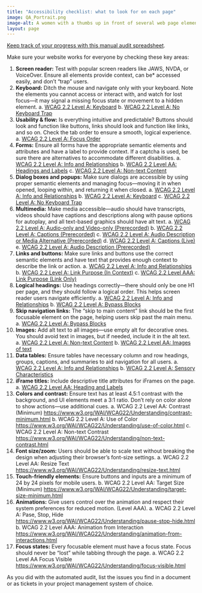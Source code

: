 ```yaml
---
title: "Accessibility checklist: what to look for on each page"
image: QA_Portrait.png
image-alt: A women with a thumbs up in front of several web page elements like forms and and charts
layout: page
---
```

[Keep track of your progress with this manual audit spreadsheet](https://docs.google.com/spreadsheets/d/1EDh0nzHF-LroFjLmSGLib4ylLaNe8_Tm-J1KcSSIf4I/edit?gid=0#gid=0).

Make sure your website works for everyone by checking these key areas:

1. **Screen reader:** Test with popular screen readers like JAWS, NVDA, or VoiceOver. Ensure all elements provide context, can be* accessed easily, and don’t “trap” users.
2. **Keyboard:** Ditch the mouse and navigate only with your keyboard. Note the elements you cannot access or interact with, and watch for lost focus—it may signal a missing focus state or movement to a hidden element.
    a. [WCAG 2.2 Level A: Keyboard](https://www.w3.org/WAI/WCAG22/Understanding/keyboard.html)
    b. [WCAG 2.2 Level A: No Keyboard Trap](https://www.w3.org/WAI/WCAG22/Understanding/no-keyboard-trap.html)
3. **Usability & flow:** Is everything intuitive and predictable? Buttons should look and function like buttons, links should look and function like links, and so on. Check the tab order to ensure a smooth, logical experience.
    a. [WCAG 2.2 Level A: Focus Order](https://www.w3.org/WAI/WCAG22/Understanding/focus-order.html)
4. **Forms:** Ensure all forms have the appropriate semantic elements and attributes and have a label to provide context. If a captcha is used, be sure there are alternatives to accommodate different disabilities.
    a. [WCAG 2.2 Level A: Info and Relationships](https://www.w3.org/WAI/WCAG22/Understanding/info-and-relationships.html)
    b. [WCAG 2.2 Level AA: Headings and Labels](https://www.w3.org/WAI/WCAG22/Understanding/headings-and-labels.html)
    c. [WCAG 2.2 Level A: Non-text Content](https://www.w3.org/WAI/WCAG22/Understanding/non-text-content.html)
5. **Dialog boxes and popups:** Make sure dialogs are accessible by using proper semantic elements and managing focus—moving it in when opened, looping within, and returning it when closed.
    a. [WCAG 2.2 Level A: Info and Relationships](https://www.w3.org/WAI/WCAG22/Understanding/info-and-relationships.html)
    b. [WCAG 2.2 Level A: Keyboard](https://www.w3.org/WAI/WCAG22/Understanding/keyboard.html)
    c. [WCAG 2.2 Level A: No Keyboard Trap](https://www.w3.org/WAI/WCAG22/Understanding/no-keyboard-trap.html)
6. **Multimedia:** Make media accessible—audio should have transcripts, videos should have captions and descriptions along with pause options for autoplay, and all text-based graphics should have alt text.
    a. [WCAG 2.2 Level A: Audio-only and Video-only (Prerecorded)](https://www.w3.org/WAI/WCAG22/Understanding/audio-only-and-video-only-prerecorded.html) 
    b. [WCAG 2.2 Level A: Captions (Prerecorded)](https://www.w3.org/WAI/WCAG22/Understanding/captions-prerecorded.html)
    c. [WCAG 2.2 Level A: Audio Description or Media Alternative (Prerecorded)](https://www.w3.org/WAI/WCAG22/Understanding/audio-description-or-media-alternative-prerecorded.html)
    d. [WCAG 2.2 Level A: Captions (Live)](https://www.w3.org/WAI/WCAG22/Understanding/captions-live.html)
    e. [WCAG 2.2 Level A: Audio Description (Prerecorded)](https://www.w3.org/WAI/WCAG22/Understanding/audio-description-prerecorded.html)
7. **Links and buttons:** Make sure links and buttons use the correct semantic elements and have text that provides enough context to describe the link or action.
    a. [WCAG 2.2 Level A: Info and Relationships](https://www.w3.org/WAI/WCAG22/Understanding/info-and-relationships.html)
    b. [WCAG 2.2 Level A: Link Purpose (In Context)](https://www.w3.org/WAI/WCAG22/Understanding/link-purpose-in-context.html) 
    c. [WCAG 2.2 Level AAA: Link Purpose (Link Only)](https://www.w3.org/WAI/WCAG22/Understanding/link-purpose-link-only.html)
8. **Logical headings:** Use headings correctly—there should only be one H1 per page, and they should follow a logical order. This helps screen reader users navigate efficiently.
    a. [WCAG 2.2 Level A: Info and Relationships](https://www.w3.org/WAI/WCAG22/Understanding/info-and-relationships.html)
    b. [WCAG 2.2 Level A: Bypass Blocks](https://www.w3.org/WAI/WCAG22/Understanding/bypass-blocks.html) 
9. **Skip navigation links:** The “skip to main content” link should be the first focusable element on the page, helping users skip past the main menu.
    a. [WCAG 2.2 Level A: Bypass Blocks](https://www.w3.org/WAI/WCAG22/Understanding/bypass-blocks.html)
10. **Images:** Add alt text to all images—use empty alt for decorative ones. You should avoid text in images, but if needed, include it in the alt text.
    a. [WCAG 2.2 Level A: Non-text Content](https://www.w3.org/WAI/WCAG22/Understanding/non-text-content.html)
    b. [WCAG 2.2 Level AA: Images of text](https://www.w3.org/WAI/WCAG22/Understanding/images-of-text.html)
11. **Data tables:** Ensure tables have necessary column and row headings, groups, captions, and summaries to aid navigation for all users.
    a. [WCAG 2.2 Level A: Info and Relationships](https://www.w3.org/WAI/WCAG22/Understanding/info-and-relationships.html)
    b. [WCAG 2.2 Level A: Sensory Characteristics](https://www.w3.org/WAI/WCAG22/Understanding/sensory-characteristics.html)
12. **iFrame titles:** Include descriptive title attributes for iFrames on the page.
    a. [WCAG 2.2 Level AA: Heading and Labels](https://www.w3.org/WAI/WCAG22/Understanding/headings-and-labels.html)
13. **Colors and contrast:** Ensure text has at least 4.5:1 contrast with the background, and UI elements meet a 3:1 ratio. Don’t rely on color alone to show actions—use additional cues.
    a. WCAG 2.2 Level AA: Contrast (Minimum) https://www.w3.org/WAI/WCAG22/Understanding/contrast-minimum.html 
    b. WCAG 2.2 Level A: Use of Color https://www.w3.org/WAI/WCAG22/Understanding/use-of-color.html 
    c. WCAG 2.2 Level A: Non-text Contrast https://www.w3.org/WAI/WCAG22/Understanding/non-text-contrast.html 
14. **Font size/zoom:** Users should be able to scale text without breaking the design when adjusting their browser’s font-size settings. 
    a. WCAG 2.2 Level AA: Resize Text https://www.w3.org/WAI/WCAG22/Understanding/resize-text.html 
15. **Touch-friendly elements:** Ensure buttons and inputs are a minimum of 24 by 24 pixels for mobile users.
    b. WCAG 2.2 Level AA: Target Size (Minimum) https://www.w3.org/WAI/WCAG22/Understanding/target-size-minimum.html 
16. **Animations:** Give users control over the animation and respect their system preferences for reduced motion. (Level AAA). 
    a. WCAG 2.2 Level A: Pase, Stop, Hide https://www.w3.org/WAI/WCAG22/Understanding/pause-stop-hide.html 
    b. WCAG 2.2 Level AAA: Animation from Interaction https://www.w3.org/WAI/WCAG22/Understanding/animation-from-interactions.html 
17. **Focus states:** Every focusable element must have a focus state. Focus should never be “lost” while tabbing through the page.
    a. WCAG 2.2 Level AA Focus Visible https://www.w3.org/WAI/WCAG22/Understanding/focus-visible.html 

As you did with the automated audit, list the issues you find in a document or as tickets in your project management system of choice.
